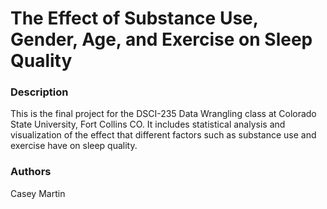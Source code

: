 # The Effect of Substance Use, Gender, Age, and Exercise on Sleep Quality

### Description
This is the final project for the DSCI-235 Data Wrangling class at Colorado State University, Fort Collins CO. It includes statistical analysis and visualization of the effect that different factors such as substance use and exercise have on sleep quality.

### Authors
Casey Martin
